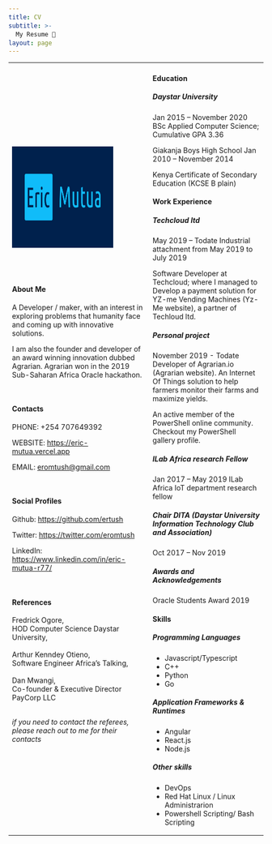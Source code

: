 ```yaml
---
title: CV
subtitle: >-
  My Resume 📃
layout: page
---
```


<div class="responsive-table">
  <table >
      <tr>
        <td style="border: none">
      <img 
      src="/static/images/favicon.svg" 
      type="image/svg+xml"
      width="200px"
      height="200px"
      style="margin-right: 10px;
        margin-bottom: 50px"
      />
        <h4 class="header-4">About Me</h4>
        <p>
A Developer / maker, with an interest in exploring problems that humanity face and coming up with innovative solutions.

I am also the founder and developer of an award winning innovation dubbed Agrarian. Agrarian won in the 2019 Sub-Saharan Africa Oracle hackathon.

</p>
    <br>
    <h4 class="header-4">Contacts</h4>
<p>
    PHONE:
+254 707649392

WEBSITE: https://eric-mutua.vercel.app

EMAIL: eromtush@gmail.com
</p>
<br>
<h4 class="header-4">Social Profiles</h4>

<p>

Github: https://github.com/ertush

Twitter: https://twitter.com/eromtush

LinkedIn: https://www.linkedin.com/in/eric-mutua-r77/


</p>
 <br>
<h4 class="header-4">References
</h4>
<div style="display: block">
Fredrick Ogore,<br>
HOD Computer Science Daystar University,<br>
</div>
<br>
<div style="display: block">
Arthur Kenndey Otieno,<br>
Software Engineer Africa’s Talking,<br>

</div>
<br>
<div style="display: block">
Dan Mwangi,<br>
Co-founder & Executive Director  PayCorp LLC<br>
<br>

_if you need to contact the referees, please reach out to me for their contacts_ 

</div>
        </td>
        <td style="border: none">
        <h4 class="header-4">Education</h4>
<h5 class="header-5">Daystar University</h5>
Jan 2015 – November 2020
BSc Applied Computer Science; Cumulative GPA 3.36

Giakanja Boys High School
Jan 2010 – November 2014

Kenya Certificate of Secondary Education (KCSE B plain)

<h4 class="header-4">Work Experience
</h4>
<h5 class="header-5">Techcloud ltd</h5>May 2019 – Todate
Industrial attachment from May 2019 to July 2019

Software Developer at Techcloud; where I managed to Develop a payment solution for YZ-me Vending Machines (Yz-Me website), a partner of Techloud ltd.

<h5 class="header-5">Personal project</h5>November 2019 - Todate
Developer of Agrarian.io (Agrarian website). An Internet Of Things solution to help farmers monitor their farms and maximize yields.

An active member of the PowerShell online community.
Checkout my PowerShell gallery profile.

<h5 class="header-5">ILab Africa research Fellow</h5>Jan 2017 – May 2019
ILab Africa IoT department research fellow

<h5 class="header-5">Chair DITA (Daystar University Information Technology Club and Association)</h5> 
Oct 2017 – Nov 2019

<h5 class="header-5">Awards and Acknowledgements</h5>
Oracle Students Award 2019

<h4 class="header-4">Skills</h4>
<h5 class="header-5">Programming Languages</h5>

- Javascript/Typescript
- C++
- Python
-	Go

<h5 class="header-5">Application Frameworks & Runtimes</h5>

-	Angular
-	React.js
-	Node.js

<h5 class="header-5">Other skills</h5>

-	DevOps
-	Red Hat Linux / Linux Administrarion
-	Powershell Scripting/ Bash Scripting
        </td>
      </tr>
    </tbody>
  </table>
</div>